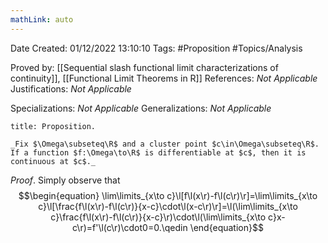 ```yaml
---
mathLink: auto
---
```


<div class="topSpace"></div>

Date Created: 01/12/2022 13:10:10
Tags: #Proposition #Topics/Analysis

Proved by: [[Sequential slash functional limit characterizations of continuity]], [[Functional Limit Theorems in R]]
References: _Not Applicable_
Justifications: _Not Applicable_

Specializations: _Not Applicable_
Generalizations: _Not Applicable_

``` ad-Proposition
title: Proposition.

_Fix $\Omega\subseteq\R$ and a cluster point $c\in\Omega\subseteq\R$. If a function $f:\Omega\to\R$ is differentiable at $c$, then it is continuous at $c$._

```

_Proof_. Simply observe that
$$\begin{equation}
    \lim\limits_{x\to c}\l[f\l(x\r)-f\l(c\r)\r]=\lim\limits_{x\to c}\l[\frac{f\l(x\r)-f\l(c\r)}{x-c}\cdot\l(x-c\r)\r]=\l(\lim\limits_{x\to c}\frac{f\l(x\r)-f\l(c\r)}{x-c}\r)\cdot\l(\lim\limits_{x\to c}x-c\r)=f'\l(c\r)\cdot0=0.\qedin
\end{equation}$$

